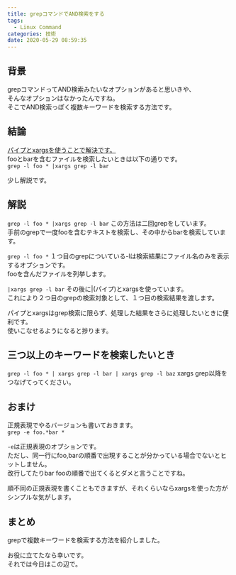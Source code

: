 ```yaml
---
title: grepコマンドでAND検索をする
tags:
  - Linux Command
categories: 技術
date: 2020-05-29 08:59:35
---
```



## 背景
grepコマンドってAND検索みたいなオプションがあると思いきや、  
そんなオプションはなかったんですね。  
そこでAND検索っぽく複数キーワードを検索する方法です。  

## 結論
<u>パイプとxargsを使うことで解決です。</u>  
fooとbarを含むファイルを検索したいときは以下の通りです。  
`grep -l foo * |xargs grep -l bar`
<!-- more -->

少し解説です。  
## 解説
`grep -l foo * |xargs grep -l bar`
この方法は二回grepをしています。  
手前のgrepで一度fooを含むテキストを検索し、その中からbarを検索しています。  

`grep -l foo *`
１つ目のgrepについている-lは検索結果にファイル名のみを表示するオプションです。  
fooを含んだファイルを列挙します。  

`|xargs grep -l bar`
その後に|(パイプ)とxargsを使っています。  
これにより２つ目のgrepの検索対象として、１つ目の検索結果を渡します。  

パイプとxargsはgrep検索に限らず、処理した結果をさらに処理したいときに便利です。  
使いこなせるようになると捗ります。  

## 三つ以上のキーワードを検索したいとき
`grep -l foo * | xargs grep -l bar | xargs grep -l baz`
xargs grep以降をつなげてってください。


## おまけ
正規表現でやるバージョンも書いておきます。  
`grep -e foo.*bar *`

`-e`は正規表現のオプションです。  
ただし、同一行にfoo,barの順番で出現することが分かっている場合でないとヒットしません。  
改行してたりbar fooの順番で出てくるとダメと言うことですね。  

順不同の正規表現を書くこともできますが、それくらいならxargsを使った方がシンプルな気がします。  

## まとめ
grepで複数キーワードを検索する方法を紹介しました。  

お役に立てたなら幸いです。  
それでは今日はこの辺で。
